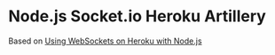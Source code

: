 # Node.js Socket.io Heroku Artillery

Based on
[Using WebSockets on Heroku with Node.js](https://devcenter.heroku.com/articles/node-websockets)

